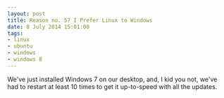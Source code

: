 ```yaml
---
layout: post
title: Reason no. 57 I Prefer Linux to Windows
date: 8 July 2014 15:01:00
tags:
- linux
- ubuntu
- windows
- windows 8
---
```


We've just installed Windows 7 on our desktop, and, I kid you not, we've had to restart at least 10 times to get it up-to-speed with all the updates.
